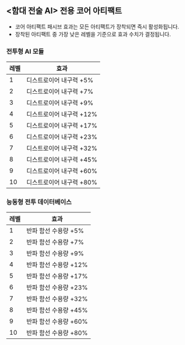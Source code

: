 ## <함대 전술 AI> 전용 코어 아티팩트

- 코어 아티팩트 패시브 효과는 모든 아티팩트가 장착되면 즉시 활성화됩니다.
- 장착된 아티팩트 중 가장 낮은 레벨을 기준으로 효과 수치가 결정됩니다.

### 전투형 AI 모듈

| 레벨 | 효과 |
| - | - |
| 1 | 디스트로이어 내구력 +5% |
| 2 | 디스트로이어 내구력 +7% |
| 3 | 디스트로이어 내구력 +9% |
| 4 | 디스트로이어 내구력 +12% |
| 5 | 디스트로이어 내구력 +17% |
| 6 | 디스트로이어 내구력 +23% |
| 7 | 디스트로이어 내구력 +32% |
| 8 | 디스트로이어 내구력 +45% |
| 9 | 디스트로이어 내구력 +60% |
| 10 | 디스트로이어 내구력 +80% |


### 능동형 전투 데이터베이스

| 레벨 | 효과 |
| - | - |
| 1 | 반파 함선 수용량 +5% |
| 2 | 반파 함선 수용량 +7% |
| 3 | 반파 함선 수용량 +9% |
| 4 | 반파 함선 수용량 +12% |
| 5 | 반파 함선 수용량 +17% |
| 6 | 반파 함선 수용량 +23% |
| 7 | 반파 함선 수용량 +32% |
| 8 | 반파 함선 수용량 +45% |
| 9 | 반파 함선 수용량 +60% |
| 10 | 반파 함선 수용량 +80% |